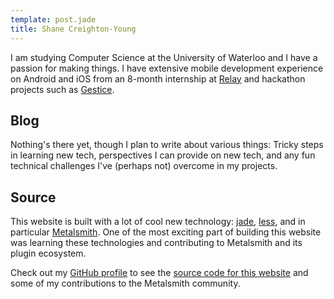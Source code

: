```yaml
---
template: post.jade
title: Shane Creighton-Young
---
```


I am studying Computer Science at the University of Waterloo and I have a 
passion for making things. I have extensive mobile development 
experience on Android and iOS from an 8-month internship at 
[Relay](http://relay.im) and hackathon projects such as 
[Gestice](http://gestice.org).

## Blog
Nothing's there yet, though I plan to write about various things: Tricky steps
in learning new tech, perspectives I can provide on new tech, and any fun technical
challenges I've (perhaps not) overcome in my projects.

## Source
This website is built with a lot of cool new technology: 
[jade](http://jade-lang.com/), [less](http://lesscss.org), and in particular 
[Metalsmith](http://metalsmith.io). One of the most exciting part of building 
this website was learning these technologies and contributing to Metalsmith 
and its plugin ecosystem.

Check out my [GitHub profile](http://github.com/srcreigh) to see the 
[source code for this website](http://github.com/srcreigh/srcreigh.github.io)
and some of my contributions to the Metalsmith community.
